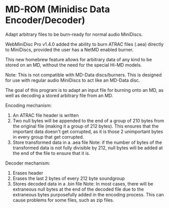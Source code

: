# MD-ROM (Minidisc Data Encoder/Decoder)
Adapt arbitrary files to be burn-ready for normal audio MiniDiscs.

WebMiniDisc Pro v1.4.0 added the ability to burn ATRAC files (.aea) directly to MiniDiscs, provided the user has a NetMD enabled burner.

This new homebrew feature allows for arbitrary data of any kind to be stored on an MD, without the need for the special Hi-MD models.

Note: This is not compatible with MD-Data discs/burners. This is designed for use with regular audio MiniDiscs to act like an MD-Data disc.

The goal of this program is to adapt an input file for burning onto an MD, as well as decoding a stored arbitrary file from an MD.

Encoding mechanism: 
1. An ATRAC file header is written
2. Two null bytes will be appended to the end of a group of 210 bytes from the original file (making it a group of 212 bytes). This ensures that the important data doesn't get corrupted, as it is those 2 unimportant bytes in every group that get corrupted.
3. Store transformed data in a .aea file
Note: if the number of bytes of the transformed data is not fully divisible by 212, null bytes will be added at the end of the file to ensure that it is.

Decoder mechanism:
1. Erases header
2. Erases the last 2 bytes of every 212 byte soundgroup
3. Stores decoded data in a .bin file
Note: In most cases, there will be extraneous null bytes at the end of the decoded file due to the extraneous bytes purposefully added in the encoding process. This can cause problems for some files, such as
zip files.


